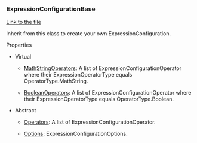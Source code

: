 ### ExpressionConfigurationBase

[Link to the file](/api/ExpressionEvaluatorForDotNet.ExpressionConfigurationBase.html)

Inherit from this class to create your own ExpressionConfiguration.

Properties

- Virtual
  - [MathStringOperators](/api/ExpressionEvaluatorForDotNet.ExpressionConfigurationBase.html#ExpressionEvaluatorForDotNet_ExpressionConfigurationBase_MathStringOperators): A list of ExpressionConfigurationOperator where their ExpressionOperatorType equals OperatorType.MathString.

  - [BooleanOperators](/api/ExpressionEvaluatorForDotNet.ExpressionConfigurationBase.html#ExpressionEvaluatorForDotNet_ExpressionConfigurationBase_BooleanOperators): A list of ExpressionConfigurationOperator where their ExpressionOperatorType equals OperatorType.Boolean.

- Abstract
  - [Operators](/api/ExpressionEvaluatorForDotNet.ExpressionConfigurationBase.html#ExpressionEvaluatorForDotNet_ExpressionConfigurationBase_Operators): A list of ExpressionConfigurationOperator.

  - [Options](/api/ExpressionEvaluatorForDotNet.ExpressionConfigurationBase.html#ExpressionEvaluatorForDotNet_ExpressionConfigurationBase_Options): ExpressionConfigurationOptions.
